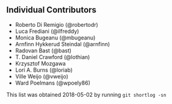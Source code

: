 ## Individual Contributors

- Roberto Di Remigio (@robertodr)
- Luca Frediani (@ilfreddy)
- Monica Bugeanu (@mbugeanu)
- Arnfinn Hykkerud Steindal (@arnfinn)
- Radovan Bast (@bast)
- T. Daniel Crawford (@lothian)
- Krzysztof Mozgawa
- Lori A. Burns (@loriab)
- Ville Weijo (@vweijo)
- Ward Poelmans (@wpoely86)

This list was obtained 2018-05-02 by running `git shortlog -sn`
